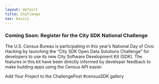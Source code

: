 ```yaml
---
layout: default
title: Challenge
nav: basics
---
```


### Coming Soon: Register for the City SDK National Challenge
The U.S. Census Bureau is participating in this year’s National Day of Civic Hacking by launching the “City SDK Open Data Solutions Challenge” for developers to use its new City Software Development Kit (SDK). The features in this kit have been directly informed by developer feedback to make building apps using the Census API easier. 

Add Your Project to the ChallengePost #censusSDK gallery
<a href="http://challengepost.com/software/built-with/censussdk">
